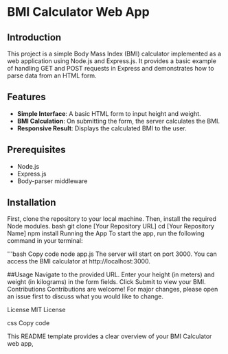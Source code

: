# BMI Calculator Web App

## Introduction
This project is a simple Body Mass Index (BMI) calculator implemented as a web application using Node.js and Express.js. It provides a basic example of handling GET and POST requests in Express and demonstrates how to parse data from an HTML form.

## Features
- **Simple Interface**: A basic HTML form to input height and weight.
- **BMI Calculation**: On submitting the form, the server calculates the BMI.
- **Responsive Result**: Displays the calculated BMI to the user.

## Prerequisites
- Node.js
- Express.js
- Body-parser middleware

## Installation
First, clone the repository to your local machine. Then, install the required Node modules.
bash
git clone [Your Repository URL]
cd [Your Repository Name]
npm install
Running the App
To start the app, run the following command in your terminal:

'''bash
Copy code
node app.js
The server will start on port 3000. You can access the BMI calculator at http://localhost:3000.

##Usage
Navigate to the provided URL.
Enter your height (in meters) and weight (in kilograms) in the form fields.
Click Submit to view your BMI.
Contributions
Contributions are welcome! For major changes, please open an issue first to discuss what you would like to change.

License
MIT License

css
Copy code

This README template provides a clear overview of your BMI Calculator web app,
